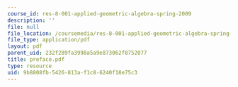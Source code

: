 ```yaml
---
course_id: res-8-001-applied-geometric-algebra-spring-2009
description: ''
file: null
file_location: /coursemedia/res-8-001-applied-geometric-algebra-spring-2009/9b8808fb5426813af1c86240f18e75c3_preface.pdf
file_type: application/pdf
layout: pdf
parent_uid: 232f289fa3998a5a9e873062f8752077
title: preface.pdf
type: resource
uid: 9b8808fb-5426-813a-f1c8-6240f18e75c3
---
```

